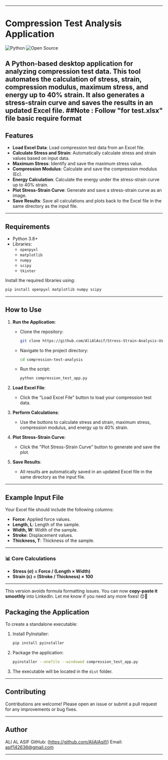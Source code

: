 
---

# Compression Test Analysis Application

![Python](https://img.shields.io/badge/Python-3.8%2B-blue)
![Open Source](https://img.shields.io/badge/Open%20Source-Yes-brightgreen)

A Python-based desktop application for analyzing compression test data. This tool automates the calculation of stress, strain, compression modulus, maximum stress, and energy up to 40% strain. It also generates a stress-strain curve and saves the results in an updated Excel file.
##Note : Follow "for test.xlsx" file basic require format
---

## Features

- **Load Excel Data**: Load compression test data from an Excel file.
- **Calculate Stress and Strain**: Automatically calculate stress and strain values based on input data.
- **Maximum Stress**: Identify and save the maximum stress value.
- **Compression Modulus**: Calculate and save the compression modulus (Ec).
- **Energy Calculation**: Calculate the energy under the stress-strain curve up to 40% strain.
- **Plot Stress-Strain Curve**: Generate and save a stress-strain curve as an image.
- **Save Results**: Save all calculations and plots back to the Excel file in the same directory as the input file.

---

## Requirements

- Python 3.8+
- Libraries:
  - `openpyxl`
  - `matplotlib`
  - `numpy`
  - `scipy`
  - `tkinter`

Install the required libraries using:
```bash
pip install openpyxl matplotlib numpy scipy
```

---

## How to Use

1. **Run the Application**:
   - Clone the repository:
     ```bash
     git clone https://github.com/AliAlAsif/Stress-Strain-Analysis-Using-Python-Excel/
     ```
   - Navigate to the project directory:
     ```bash
     cd compression-test-analysis
     ```
   - Run the script:
     ```bash
     python compression_test_app.py
     ```

2. **Load Excel File**:
   - Click the "Load Excel File" button to load your compression test data.

3. **Perform Calculations**:
   - Use the buttons to calculate stress and strain, maximum stress, compression modulus, and energy up to 40% strain.

4. **Plot Stress-Strain Curve**:
   - Click the "Plot Stress-Strain Curve" button to generate and save the plot.

5. **Save Results**:
   - All results are automatically saved in an updated Excel file in the same directory as the input file.

---

## Example Input File

Your Excel file should include the following columns:
- **Force**: Applied force values.
- **Length, L**: Length of the sample.
- **Width, W**: Width of the sample.
- **Stroke**: Displacement values.
- **Thickness, T**: Thickness of the sample.

---

### 📊 **Core Calculations**  
- **Stress (σ) = Force / (Length × Width)**  
- **Strain (ε) = (Stroke / Thickness) × 100**  
---

This version avoids formula formatting issues. You can now **copy-paste it smoothly** into LinkedIn. Let me know if you need any more fixes! 😊🚀

## Packaging the Application

To create a standalone executable:
1. Install PyInstaller:
   ```bash
   pip install pyinstaller
   ```
2. Package the application:
   ```bash
   pyinstaller --onefile --windowed compression_test_app.py
   ```
3. The executable will be located in the `dist` folder.

---


## Contributing

Contributions are welcome! Please open an issue or submit a pull request for any improvements or bug fixes.

---

## Author

ALI AL ASIF
GitHub: (https://github.com/AliAlAsif/) 
Email: asif142636@gmail.com

---
